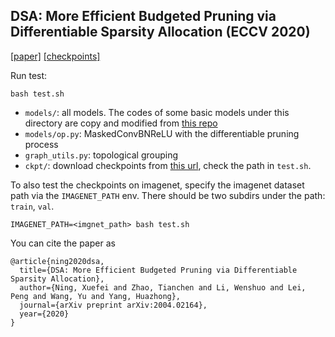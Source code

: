 ## DSA: More Efficient Budgeted Pruning via Differentiable Sparsity Allocation (ECCV 2020)
[[paper]](https://arxiv.org/abs/2004.02164) [[checkpoints]](https://drive.google.com/drive/u/1/folders/1xp-qQlOFDsNOZbhedCnPYIkJmavds9Nv)


Run test:

```
bash test.sh
```

* `models/`: all models. The codes of some basic models under this directory are copy and modified from [this repo](https://github.com/kuangliu/pytorch-cifar/commit/340751189c307d91e243df26d6d5779b7a29f781)
* `models/op.py`: MaskedConvBNReLU with the differentiable pruning process
* `graph_utils.py`: topological grouping
* `ckpt/`: download checkpoints from [this url](https://drive.google.com/drive/u/1/folders/1xp-qQlOFDsNOZbhedCnPYIkJmavds9Nv), check the path in `test.sh`.


To also test the checkpoints on imagenet, specify the imagenet dataset path via the `IMAGENET_PATH` env. There should be two subdirs under the path: `train`, `val`.

```
IMAGENET_PATH=<imgnet_path> bash test.sh
```

You can cite the paper as
```
@article{ning2020dsa,
  title={DSA: More Efficient Budgeted Pruning via Differentiable Sparsity Allocation},
  author={Ning, Xuefei and Zhao, Tianchen and Li, Wenshuo and Lei, Peng and Wang, Yu and Yang, Huazhong},
  journal={arXiv preprint arXiv:2004.02164},
  year={2020}
}
```
